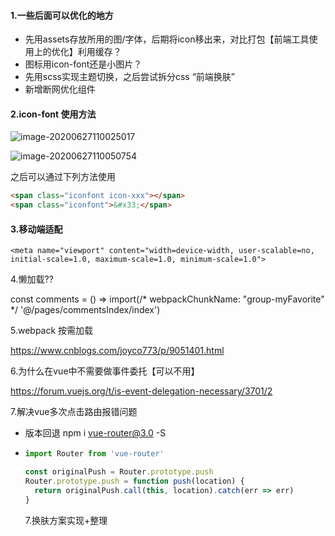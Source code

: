 #### 1.一些后面可以优化的地方

* 先用assets存放所用的图/字体，后期将icon移出来，对比打包【前端工具使用上的优化】利用缓存？
* 图标用icon-font还是小图片？
* 先用scss实现主题切换，之后尝试拆分css “前端换肤”
* 新增断网优化组件

#### 2.icon-font 使用方法

![image-20200627110025017](C:\Users\GZS15720\AppData\Roaming\Typora\typora-user-images\image-20200627110025017.png)

![image-20200627110050754](D:\Uttues\application\Typora\image-20200627110050754.png)

之后可以通过下列方法使用

```html
<span class="iconfont icon-xxx"></span>
<span class="iconfont">&#x33;</span>
```

#### 3.移动端适配

```
<meta name="viewport" content="width=device-width, user-scalable=no, initial-scale=1.0, maximum-scale=1.0, minimum-scale=1.0">
```





4.懒加载??

const comments = () => import(/* webpackChunkName: "group-myFavorite" */ '@/pages/commentsIndex/index')



5.webpack 按需加载

https://www.cnblogs.com/joyco773/p/9051401.html



6.为什么在vue中不需要做事件委托【可以不用】

https://forum.vuejs.org/t/is-event-delegation-necessary/3701/2



7.解决vue多次点击路由报错问题

* 版本回退 npm i vue-router@3.0 -S

* ```js
  import Router from 'vue-router'
  
  const originalPush = Router.prototype.push
  Router.prototype.push = function push(location) {
    return originalPush.call(this, location).catch(err => err)
  }
  ```

  7.换肤方案实现+整理